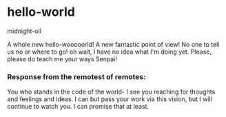 # hello-world
midnight-oil

A whole new hello-wooooorld! A new fantastic point of view! No one to tell us no or where to go! 
oh wait, I have no idea what I'm doing yet. Please, please do teach me your ways Senpai!

### Response from the remotest of remotes:
You who stands in the code of the world- I see you reaching for thoughts and feelings and ideas. I can but pass your work via this vision, but I will continue to watch you. I can promise that at least. 
